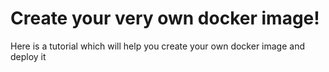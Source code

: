 # Create your very own docker image!
Here is a tutorial which will help you create your own docker image and deploy it

